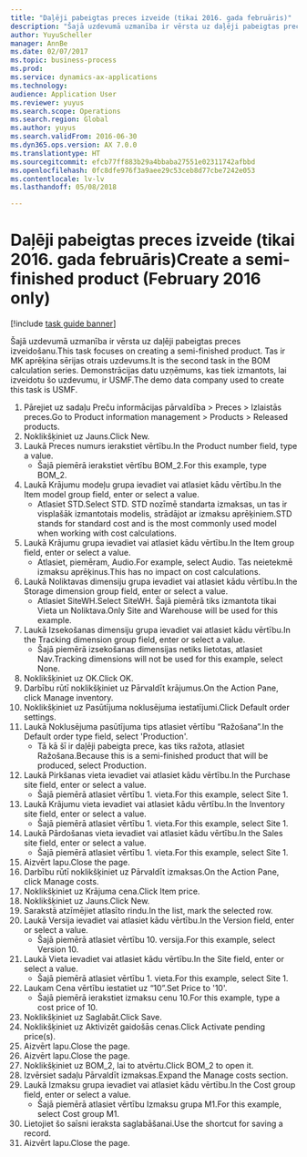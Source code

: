 ```yaml
--- 
title: "Daļēji pabeigtas preces izveide (tikai 2016. gada februāris)"
description: "Šajā uzdevumā uzmanība ir vērsta uz daļēji pabeigtas preces izveidošanu."
author: YuyuScheller
manager: AnnBe
ms.date: 02/07/2017
ms.topic: business-process
ms.prod: 
ms.service: dynamics-ax-applications
ms.technology: 
audience: Application User
ms.reviewer: yuyus
ms.search.scope: Operations
ms.search.region: Global
ms.author: yuyus
ms.search.validFrom: 2016-06-30
ms.dyn365.ops.version: AX 7.0.0
ms.translationtype: HT
ms.sourcegitcommit: efcb77ff883b29a4bbaba27551e02311742afbbd
ms.openlocfilehash: 0fc8dfe976f3a9aee29c53ceb8d77cbe7242e053
ms.contentlocale: lv-lv
ms.lasthandoff: 05/08/2018

---
```

# <a name="create-a-semi-finished-product-february-2016-only"></a><span data-ttu-id="d6e50-103">Daļēji pabeigtas preces izveide (tikai 2016. gada februāris)</span><span class="sxs-lookup"><span data-stu-id="d6e50-103">Create a semi-finished product (February 2016 only)</span></span>

[!include [task guide banner](../../includes/task-guide-banner.md)]

<span data-ttu-id="d6e50-104">Šajā uzdevumā uzmanība ir vērsta uz daļēji pabeigtas preces izveidošanu.</span><span class="sxs-lookup"><span data-stu-id="d6e50-104">This task focuses on creating a semi-finished product.</span></span> <span data-ttu-id="d6e50-105">Tas ir MK aprēķina sērijas otrais uzdevums.</span><span class="sxs-lookup"><span data-stu-id="d6e50-105">It is the second task in the BOM calculation series.</span></span> <span data-ttu-id="d6e50-106">Demonstrācijas datu uzņēmums, kas tiek izmantots, lai izveidotu šo uzdevumu, ir USMF.</span><span class="sxs-lookup"><span data-stu-id="d6e50-106">The demo data company used to create this task is USMF.</span></span>

1. <span data-ttu-id="d6e50-107">Pārejiet uz sadaļu Preču informācijas pārvaldība > Preces > Izlaistās preces.</span><span class="sxs-lookup"><span data-stu-id="d6e50-107">Go to Product information management > Products > Released products.</span></span>
2. <span data-ttu-id="d6e50-108">Noklikšķiniet uz Jauns.</span><span class="sxs-lookup"><span data-stu-id="d6e50-108">Click New.</span></span>
3. <span data-ttu-id="d6e50-109">Laukā Preces numurs ierakstiet vērtību.</span><span class="sxs-lookup"><span data-stu-id="d6e50-109">In the Product number field, type a value.</span></span>
    * <span data-ttu-id="d6e50-110">Šajā piemērā ierakstiet vērtību BOM_2.</span><span class="sxs-lookup"><span data-stu-id="d6e50-110">For this example, type BOM_2.</span></span>  
4. <span data-ttu-id="d6e50-111">Laukā Krājumu modeļu grupa ievadiet vai atlasiet kādu vērtību.</span><span class="sxs-lookup"><span data-stu-id="d6e50-111">In the Item model group field, enter or select a value.</span></span>
    * <span data-ttu-id="d6e50-112">Atlasiet STD.</span><span class="sxs-lookup"><span data-stu-id="d6e50-112">Select STD.</span></span> <span data-ttu-id="d6e50-113">STD nozīmē standarta izmaksas, un tas ir visplašāk izmantotais modelis, strādājot ar izmaksu aprēķiniem.</span><span class="sxs-lookup"><span data-stu-id="d6e50-113">STD stands for standard cost and is the most commonly used model when working with cost calculations.</span></span>  
5. <span data-ttu-id="d6e50-114">Laukā Krājumu grupa ievadiet vai atlasiet kādu vērtību.</span><span class="sxs-lookup"><span data-stu-id="d6e50-114">In the Item group field, enter or select a value.</span></span>
    * <span data-ttu-id="d6e50-115">Atlasiet, piemēram, Audio.</span><span class="sxs-lookup"><span data-stu-id="d6e50-115">For example, select Audio.</span></span> <span data-ttu-id="d6e50-116">Tas neietekmē izmaksu aprēķinus.</span><span class="sxs-lookup"><span data-stu-id="d6e50-116">This has no impact on cost calculations.</span></span>  
6. <span data-ttu-id="d6e50-117">Laukā Noliktavas dimensiju grupa ievadiet vai atlasiet kādu vērtību.</span><span class="sxs-lookup"><span data-stu-id="d6e50-117">In the Storage dimension group field, enter or select a value.</span></span>
    * <span data-ttu-id="d6e50-118">Atlasiet SiteWH.</span><span class="sxs-lookup"><span data-stu-id="d6e50-118">Select SiteWH.</span></span> <span data-ttu-id="d6e50-119">Šajā piemērā tiks izmantota tikai Vieta un Noliktava.</span><span class="sxs-lookup"><span data-stu-id="d6e50-119">Only Site and Warehouse will be used for this example.</span></span>  
7. <span data-ttu-id="d6e50-120">Laukā Izsekošanas dimensiju grupa ievadiet vai atlasiet kādu vērtību.</span><span class="sxs-lookup"><span data-stu-id="d6e50-120">In the Tracking dimension group field, enter or select a value.</span></span>
    * <span data-ttu-id="d6e50-121">Šajā piemērā izsekošanas dimensijas netiks lietotas, atlasiet Nav.</span><span class="sxs-lookup"><span data-stu-id="d6e50-121">Tracking dimensions will not be used for this example, select None.</span></span>  
8. <span data-ttu-id="d6e50-122">Noklikšķiniet uz OK.</span><span class="sxs-lookup"><span data-stu-id="d6e50-122">Click OK.</span></span>
9. <span data-ttu-id="d6e50-123">Darbību rūtī noklikšķiniet uz Pārvaldīt krājumus.</span><span class="sxs-lookup"><span data-stu-id="d6e50-123">On the Action Pane, click Manage inventory.</span></span>
10. <span data-ttu-id="d6e50-124">Noklikšķiniet uz Pasūtījuma noklusējuma iestatījumi.</span><span class="sxs-lookup"><span data-stu-id="d6e50-124">Click Default order settings.</span></span>
11. <span data-ttu-id="d6e50-125">Laukā Noklusējuma pasūtījuma tips atlasiet vērtību “Ražošana”.</span><span class="sxs-lookup"><span data-stu-id="d6e50-125">In the Default order type field, select 'Production'.</span></span>
    * <span data-ttu-id="d6e50-126">Tā kā šī ir daļēji pabeigta prece, kas tiks ražota, atlasiet Ražošana.</span><span class="sxs-lookup"><span data-stu-id="d6e50-126">Because this is a semi-finished product that will be produced, select Production.</span></span>  
12. <span data-ttu-id="d6e50-127">Laukā Pirkšanas vieta ievadiet vai atlasiet kādu vērtību.</span><span class="sxs-lookup"><span data-stu-id="d6e50-127">In the Purchase site field, enter or select a value.</span></span>
    * <span data-ttu-id="d6e50-128">Šajā piemērā atlasiet vērtību 1. vieta.</span><span class="sxs-lookup"><span data-stu-id="d6e50-128">For this example, select Site 1.</span></span>  
13. <span data-ttu-id="d6e50-129">Laukā Krājumu vieta ievadiet vai atlasiet kādu vērtību.</span><span class="sxs-lookup"><span data-stu-id="d6e50-129">In the Inventory site field, enter or select a value.</span></span>
    * <span data-ttu-id="d6e50-130">Šajā piemērā atlasiet vērtību 1. vieta.</span><span class="sxs-lookup"><span data-stu-id="d6e50-130">For this example, select Site 1.</span></span>  
14. <span data-ttu-id="d6e50-131">Laukā Pārdošanas vieta ievadiet vai atlasiet kādu vērtību.</span><span class="sxs-lookup"><span data-stu-id="d6e50-131">In the Sales site field, enter or select a value.</span></span>
    * <span data-ttu-id="d6e50-132">Šajā piemērā atlasiet vērtību 1. vieta.</span><span class="sxs-lookup"><span data-stu-id="d6e50-132">For this example, select Site 1.</span></span>  
15. <span data-ttu-id="d6e50-133">Aizvērt lapu.</span><span class="sxs-lookup"><span data-stu-id="d6e50-133">Close the page.</span></span>
16. <span data-ttu-id="d6e50-134">Darbību rūtī noklikšķiniet uz Pārvaldīt izmaksas.</span><span class="sxs-lookup"><span data-stu-id="d6e50-134">On the Action Pane, click Manage costs.</span></span>
17. <span data-ttu-id="d6e50-135">Noklikšķiniet uz Krājuma cena.</span><span class="sxs-lookup"><span data-stu-id="d6e50-135">Click Item price.</span></span>
18. <span data-ttu-id="d6e50-136">Noklikšķiniet uz Jauns.</span><span class="sxs-lookup"><span data-stu-id="d6e50-136">Click New.</span></span>
19. <span data-ttu-id="d6e50-137">Sarakstā atzīmējiet atlasīto rindu.</span><span class="sxs-lookup"><span data-stu-id="d6e50-137">In the list, mark the selected row.</span></span>
20. <span data-ttu-id="d6e50-138">Laukā Versija ievadiet vai atlasiet kādu vērtību.</span><span class="sxs-lookup"><span data-stu-id="d6e50-138">In the Version field, enter or select a value.</span></span>
    * <span data-ttu-id="d6e50-139">Šajā piemērā atlasiet vērtību 10. versija.</span><span class="sxs-lookup"><span data-stu-id="d6e50-139">For this example, select Version 10.</span></span>  
21. <span data-ttu-id="d6e50-140">Laukā Vieta ievadiet vai atlasiet kādu vērtību.</span><span class="sxs-lookup"><span data-stu-id="d6e50-140">In the Site field, enter or select a value.</span></span>
    * <span data-ttu-id="d6e50-141">Šajā piemērā atlasiet vērtību 1. vieta.</span><span class="sxs-lookup"><span data-stu-id="d6e50-141">For this example, select Site 1.</span></span>  
22. <span data-ttu-id="d6e50-142">Laukam Cena vērtību iestatiet uz “10”.</span><span class="sxs-lookup"><span data-stu-id="d6e50-142">Set Price to '10'.</span></span>
    * <span data-ttu-id="d6e50-143">Šajā piemērā ierakstiet izmaksu cenu 10.</span><span class="sxs-lookup"><span data-stu-id="d6e50-143">For this example, type a cost price of 10.</span></span>  
23. <span data-ttu-id="d6e50-144">Noklikšķiniet uz Saglabāt.</span><span class="sxs-lookup"><span data-stu-id="d6e50-144">Click Save.</span></span>
24. <span data-ttu-id="d6e50-145">Noklikšķiniet uz Aktivizēt gaidošās cenas.</span><span class="sxs-lookup"><span data-stu-id="d6e50-145">Click Activate pending price(s).</span></span>
25. <span data-ttu-id="d6e50-146">Aizvērt lapu.</span><span class="sxs-lookup"><span data-stu-id="d6e50-146">Close the page.</span></span>
26. <span data-ttu-id="d6e50-147">Aizvērt lapu.</span><span class="sxs-lookup"><span data-stu-id="d6e50-147">Close the page.</span></span>
27. <span data-ttu-id="d6e50-148">Noklikšķiniet uz BOM_2, lai to atvērtu.</span><span class="sxs-lookup"><span data-stu-id="d6e50-148">Click BOM_2 to open it.</span></span>
28. <span data-ttu-id="d6e50-149">Izvērsiet sadaļu Pārvaldīt izmaksas.</span><span class="sxs-lookup"><span data-stu-id="d6e50-149">Expand the Manage costs section.</span></span>
29. <span data-ttu-id="d6e50-150">Laukā Izmaksu grupa ievadiet vai atlasiet kādu vērtību.</span><span class="sxs-lookup"><span data-stu-id="d6e50-150">In the Cost group field, enter or select a value.</span></span>
    * <span data-ttu-id="d6e50-151">Šajā piemērā atlasiet vērtību Izmaksu grupa M1.</span><span class="sxs-lookup"><span data-stu-id="d6e50-151">For this example, select Cost group M1.</span></span>  
30. <span data-ttu-id="d6e50-152">Lietojiet šo saīsni ieraksta saglabāšanai.</span><span class="sxs-lookup"><span data-stu-id="d6e50-152">Use the shortcut for saving a record.</span></span>
31. <span data-ttu-id="d6e50-153">Aizvērt lapu.</span><span class="sxs-lookup"><span data-stu-id="d6e50-153">Close the page.</span></span>


